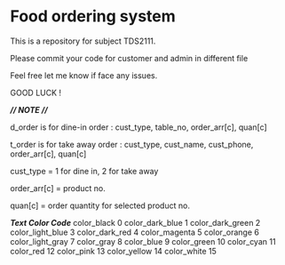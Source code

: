 # Food ordering system
This is a repository for subject TDS2111.

Please commit your code for customer and admin in different file

Feel free let me know if face any issues.

GOOD LUCK ! 





***// NOTE //***

d_order is for dine-in order : cust_type, table_no, order_arr[c], quan[c]

t_order is for take away order : cust_type, cust_name, cust_phone, order_arr[c], quan[c]

cust_type = 1 for dine in, 2 for take away

order_arr[c] = product no.

quan[c] = order quantity for selected product no.

***Text Color Code***
color_black      0
color_dark_blue  1
color_dark_green 2
color_light_blue 3
color_dark_red   4
color_magenta    5
color_orange     6
color_light_gray 7
color_gray       8
color_blue       9
color_green     10
color_cyan      11
color_red       12
color_pink      13
color_yellow    14
color_white     15
